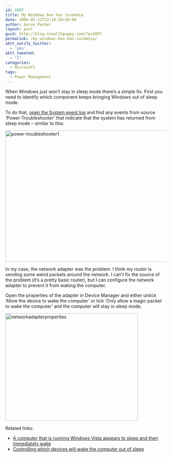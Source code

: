 ```yaml
---
id: 1097
title: My Windows box has insomnia
date: 2009-05-12T23:19:26+10:00
author: Aaron Parker
layout: post
guid: http://blog.stealthpuppy.com/?p=1097
permalink: /my-windows-box-has-insomnia/
aktt_notify_twitter:
  - 'yes'
aktt_tweeted:
  - "1"
categories:
  - Microsoft
tags:
  - Power Management
---
```

When Windows just won&#8217;t stay in sleep mode there&#8217;s a simple fix. First you need to identify which component keeps bringing Windows out of sleep mode.

To do that, [open the System event log](http://support.microsoft.com/kb/308427) and find any events from source &#8216;Power-Troubleshooter&#8217; that indicate that the system has returned from sleep mode &#8211; similar to this:

<img class="alignnone size-full wp-image-1098" title="power-troubleshooter1" src="http://stealthpuppy.com/wp-content/uploads/2009/05/power-troubleshooter1.png" alt="power-troubleshooter1" width="590" height="409" srcset="https://stealthpuppy.com/wp-content/uploads/2009/05/power-troubleshooter1.png 590w, https://stealthpuppy.com/wp-content/uploads/2009/05/power-troubleshooter1-150x103.png 150w, https://stealthpuppy.com/wp-content/uploads/2009/05/power-troubleshooter1-300x207.png 300w" sizes="(max-width: 590px) 100vw, 590px" /> 

In my case, the network adapter was the problem. I think my router is sending some weird packets around the network. I can&#8217;t fix the source of the problem (it&#8217;s a pretty basic router), but I can configure the network adapter to prevent it from waking the computer.

Open the properties of the adapter in Device Manager and either untick &#8216;Allow the device to wake the computer&#8217; or tick &#8216;Only allow a magic packet to wake the computer&#8217; and the computer will stay in sleep mode.

<img class="alignnone size-full wp-image-1099" title="networkadapterproperties" src="http://stealthpuppy.com/wp-content/uploads/2009/05/networkadapterproperties.png" alt="networkadapterproperties" width="414" height="335" srcset="https://stealthpuppy.com/wp-content/uploads/2009/05/networkadapterproperties.png 414w, https://stealthpuppy.com/wp-content/uploads/2009/05/networkadapterproperties-150x121.png 150w, https://stealthpuppy.com/wp-content/uploads/2009/05/networkadapterproperties-300x242.png 300w" sizes="(max-width: 414px) 100vw, 414px" /> 

Related links:

  * [A computer that is running Windows Vista appears to sleep and then immediately wake](http://support.microsoft.com/kb/927821)
  * [Controlling which devices will wake the computer out of sleep](http://blogs.msdn.com/oldnewthing/archive/2008/02/13/7658352.aspx)
